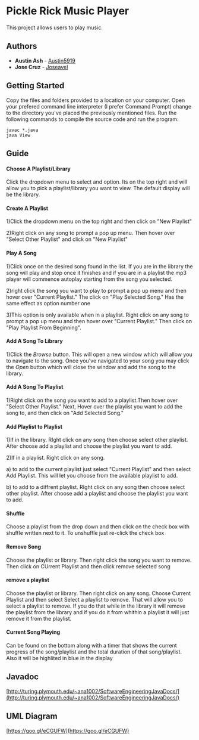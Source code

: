 # Pickle Rick Music Player

This project allows users to play music.


## Authors
* **Austin Ash** - [Austin5919](https://github.com/austin5919)
* **Jose Cruz** - [Joseavel](https://github.com/joseavel)
## Getting Started
Copy the files and folders provided to a location on your computer. Open your prefered command line interpreter (I prefer Command Prompt)  change to the directory you've placed the previously mentioned files. Run the following commands to compile the source code and run the program:

```
javac *.java
java View
```

## Guide
#### Choose A Playlist/Library
Click the dropdown menu to select and option. Its on the top right and will allow you to pick a playlist/library you want to view. The default display will be the library.

#### Create A Playlist
1)Click the dropdown menu on the top right and then click on "New Playlist"

2)Right click on any song to prompt a pop up menu. Then hover over "Select Other Playlist" and click on "New Playlist"

#### Play A Song
1)Click once on the desired song found in the list. If you are in the library the song will play and stop once it finishes and if you are in a playlist the mp3 player will commence autoplay starting from the song you selected.

2)right click the song you want to play to prompt a pop up menu and then hover over "Current Playlist." The click on "Play Selected Song." Has the same effect as option number one

3)This option is only available when in a playlist. Right click on any song to prompt a pop up menu and then hover over "Current Playlist." Then click on "Play Playlist From Beginning".

#### Add A Song To Library
1)Click the *Browse* button. This will open a new window which will allow you to navigate to the song. Once you've navigated to your song you may click the *Open* button which will close the window and add the song to the library.

#### Add A Song To Playlist
1)Right click on the song you want to add to a playlist.Then hover over "Select Other Playlist." Next, Hover over the playlist you want to add the song to, and then click on "Add Selected Song."

#### Add Playlist to Playlist
1)If in the library. RIght click on any song then choose select other playlist. After choose add a playlist and choose the playlist you want to add.

2)If in a playlist. Right click on any song.

a) to add to the current playlist just select "Current Playlist" and then select Add Playlist. This will let you choose from the       available playlist to add.

b) to add to a diffrent playlist. RIght click on any song then choose select other playlist. After choose add a playlist and choose the playlist you want to add.

#### Shuffle
Choose a playlist from the drop down and then click on the check box with shuffle written next to it. To unshuffle just re-click the check box

#### Remove Song
Choose the playlist or library. Then right click the song you want to remove. Then click on CUrrent Playlist and then click remove selected song

#### remove a playlist
Choose the playlist or library. Then right click on any song. Choose Current Playlist and then select Select a playlist to remove. That will allow you to select a playlist to remove. If you do that while in the library it will remove the playlist from the library and if you do it from whithin a playlist it will just remove it from the playlist.

#### Current Song Playing
Can be found on the bottom along with a timer that shows the current progress of the song/playlist and the total duration of that song/playlist. Also it will be highlited in blue in the display



## Javadoc
[http://turing.plymouth.edu/~ana1002/SoftwareEngineeringJavaDocs/](http://turing.plymouth.edu/~ana1002/SoftwareEngineeringJavaDocs/)

## UML Diagram
[https://goo.gl/eCGUFW](https://goo.gl/eCGUFW)
